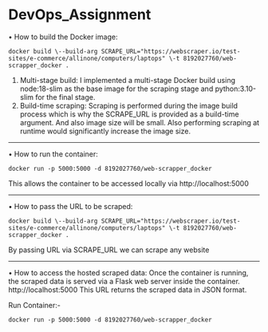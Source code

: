 # DevOps_Assignment

•	How to build the Docker image:

    docker build \--build-arg SCRAPE_URL="https://webscraper.io/test-sites/e-commerce/allinone/computers/laptops" \-t 8192027760/web-scrapper_docker .

1.	Multi-stage build: I implemented a multi-stage Docker build using node:18-slim as the base image for the scraping stage and python:3.10-slim for the final stage.
2.	Build-time scraping: Scraping is performed during the image build process which is why the SCRAPE_URL is provided as a build-time argument. And also image size will be small. Also performing scraping at runtime would significantly increase the image size.

---------------------------------------------------------------------------------------------------------------------------------------------------------------------------------------------------------
•	How to run the container:

    docker run -p 5000:5000 -d 8192027760/web-scrapper_docker    

This allows the container to be accessed locally via http://localhost:5000

--------------------------------------------------------------------------------------------------------------------------------------------------------------------------------------------------------
•	How to pass the URL to be scraped:

    docker build \--build-arg SCRAPE_URL="https://webscraper.io/test-sites/e-commerce/allinone/computers/laptops" \-t 8192027760/web-scrapper_docker .

By passing URL via SCRAPE_URL we can scrape any website

-------------------------------------------------------------------------------------------------------------------------------------------------------------------------------------------------------
•	How to access the hosted scraped data:
Once the container is running, the scraped data is served via a Flask web server inside the container.
    http://localhost:5000
This URL returns the scraped data in JSON format. 

Run Container:-

    docker run -p 5000:5000 -d 8192027760/web-scrapper_docker
